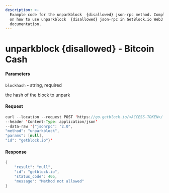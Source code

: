 ```yaml
---
description: >-
  Example code for the unparkblock  {disallowed} json-rpc method. Сomplete guide
  on how to use unparkblock  {disallowed} json-rpc in GetBlock.io Web3
  documentation.
---
```


# unparkblock {disallowed} - Bitcoin Cash

#### Parameters

`blockhash` - string, required

the hash of the block to unpark

#### Request

```java
curl --location --request POST 'https://go.getblock.io/<ACCESS-TOKEN>/' 
--header 'Content-Type: application/json' 
--data-raw '{"jsonrpc": "2.0",
"method": "unparkblock",
"params": [null],
"id": "getblock.io"}'
```

#### Response

```java
{
    "result": "null",
    "id": "getblock.io",
    "status_code": 405,
    "message": "Method not allowed"
}
```
